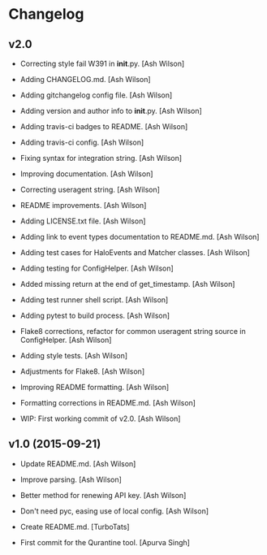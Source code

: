 Changelog
=========

v2.0
----

- Correcting style fail W391 in __init__.py. [Ash Wilson]

- Adding CHANGELOG.md. [Ash Wilson]

- Adding gitchangelog config file. [Ash Wilson]

- Adding version and author info to __init__.py. [Ash Wilson]

- Adding travis-ci badges to README. [Ash Wilson]

- Adding travis-ci config. [Ash Wilson]

- Fixing syntax for integration string. [Ash Wilson]

- Improving documentation. [Ash Wilson]

- Correcting useragent string. [Ash Wilson]

- README improvements. [Ash Wilson]

- Adding LICENSE.txt file. [Ash Wilson]

- Adding link to event types documentation to README.md. [Ash Wilson]

- Adding test cases for HaloEvents and Matcher classes. [Ash Wilson]

- Adding testing for ConfigHelper. [Ash Wilson]

- Added missing return at the end of get_timestamp. [Ash Wilson]

- Adding test runner shell script. [Ash Wilson]

- Adding pytest to build process. [Ash Wilson]

- Flake8 corrections, refactor for common useragent string source in
  ConfigHelper. [Ash Wilson]

- Adding style tests. [Ash Wilson]

- Adjustments for Flake8. [Ash Wilson]

- Improving README formatting. [Ash Wilson]

- Formatting corrections in README.md. [Ash Wilson]

- WIP: First working commit of v2.0. [Ash Wilson]

v1.0 (2015-09-21)
-----------------

- Update README.md. [Ash Wilson]

- Improve parsing. [Ash Wilson]

- Better method for renewing API key. [Ash Wilson]

- Don't need pyc, easing use of local config. [Ash Wilson]

- Create README.md. [TurboTats]

- First commit for the Qurantine tool. [Apurva Singh]


